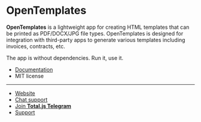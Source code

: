 # OpenTemplates

__OpenTemplates__ is a lightweight app for creating HTML templates that can be printed as PDF/DOCX/JPG file types. OpenTemplates is designed for integration with third-party apps to generate various templates including invoices, contracts, etc.

The app is without dependencies. Run it, use it.

- [Documentation](https://docs.totaljs.com/opentemplates/)
- MIT license

---

- [Website](https://www.totaljs.com/opentemplates/)
- [Chat support](https://platform.totaljs.com/?open=messenger)
- [Join __Total.js Telegram__](https://t.me/totalplatform)
- [Support](https://www.totaljs.com/support/)
